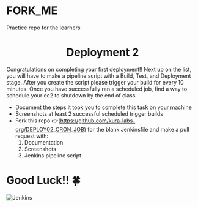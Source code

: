 # FORK_ME
Practice repo for the learners
<h1 align=center>Deployment 2</h1>

Congratulations on completing your first deployment!! Next up on the list, you will have to make a pipeline script with a Build, Test, and Deployment stage. After you create the script please trigger your build for every 10 minutes. Once you have successfully ran a scheduled job, find a way to schedule your ec2 to shutdown by the end of class. 

- Document the steps it took you to complete this task on your machine
- Screenshots at least 2 successful scheduled trigger builds 
- Fork this repo 👉(https://github.com/kura-labs-org/DEPLOY02_CRON_JOB) for the blank Jenkinsfile and make a pull request with:
  1. Documentation
  2. Screenshots
  3. Jenkins pipeline script   

#  **Good Luck!!** :four_leaf_clover: 

![Jenkins](https://www.jenkins.io/images/logos/needs-you/Jenkins_Needs_You-transparent.png)
